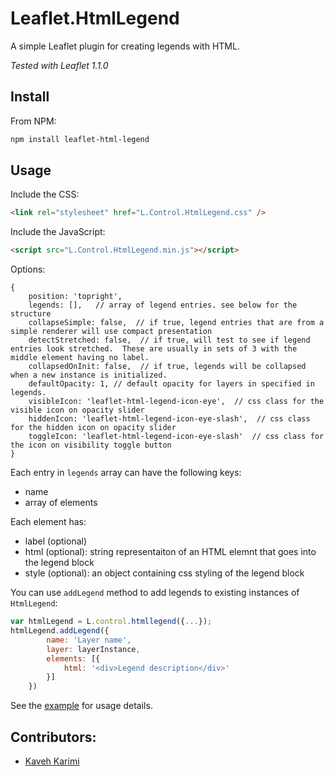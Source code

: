 # Leaflet.HtmlLegend

A simple Leaflet plugin for creating legends with HTML.

*Tested with Leaflet 1.1.0*

## Install

From NPM:

```bash
npm install leaflet-html-legend
```


## Usage

Include the CSS:

```html
<link rel="stylesheet" href="L.Control.HtmlLegend.css" />
```


Include the JavaScript:

```html
<script src="L.Control.HtmlLegend.min.js"></script>
```


Options:
```
{
    position: 'topright',
    legends: [],   // array of legend entries. see below for the structure
    collapseSimple: false,  // if true, legend entries that are from a simple renderer will use compact presentation
    detectStretched: false,  // if true, will test to see if legend entries look stretched.  These are usually in sets of 3 with the middle element having no label.
    collapsedOnInit: false,  // if true, legends will be collapsed when a new instance is initialized.
    defaultOpacity: 1, // default opacity for layers in specified in legends.
    visibleIcon: 'leaflet-html-legend-icon-eye',  // css class for the visible icon on opacity slider
    hiddenIcon: 'leaflet-html-legend-icon-eye-slash',  // css class for the hidden icon on opacity slider
    toggleIcon: 'leaflet-html-legend-icon-eye-slash'  // css class for the icon on visibility toggle button
}
```



Each entry in `legends` array can have the following keys:
* name
* array of elements


Each element has:
* label (optional)
* html (optional): string representaiton of an HTML elemnt that goes into the legend block
* style (optional): an object containing css styling of the legend block

You can use `addLegend` method to add legends to existing instances of `HtmlLegend`:
```javascript
var htmlLegend = L.control.htmllegend({...});
htmlLegend.addLegend({
        name: 'Layer name',
        layer: layerInstance,
        elements: [{
            html: '<div>Legend description</div>'
        }]
    })
```


See the [example](//consbio.github.io/Leaflet.HtmlLegend) for usage details.

## Contributors:
* [Kaveh Karimi](https://github.com/ka7eh)
